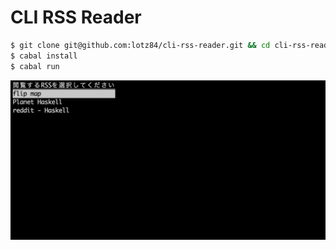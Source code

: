 CLI RSS Reader
==============

```bash
$ git clone git@github.com:lotz84/cli-rss-reader.git && cd cli-rss-reader
$ cabal install
$ cabal run
```

![](demo.png)
